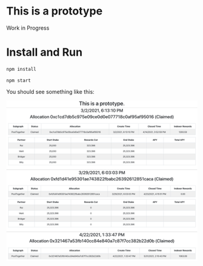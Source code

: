 # This is a prototype

Work in Progress

# Install and Run
```
npm install
```

```
npm start
```

You should see something like this:

![screenshot](https://github.com/Pioneer-Digital/graph-tools/blob/main/docs/screenshot.png?raw=true)
